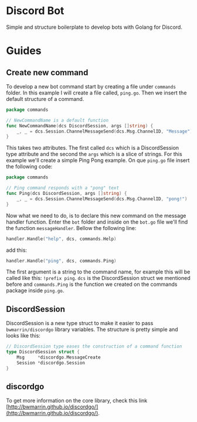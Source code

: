 # Discord Bot

Simple and structure boilerplate to develop bots with Golang for Discord.

# Guides

## Create new command

To develop a new bot command start by creating a file under `commands` folder. In this example I will create a file called, `ping.go`. Then we insert the default structure of a command.

```go
package commands

// NewCommandName is a default function
func NewCommandName(dcs DiscordSession, args []string) {
	_, _ = dcs.Session.ChannelMessageSend(dcs.Msg.ChannelID, "Message")
}
```

This takes two attributes. The first called `dcs` which is a DiscordSession type attribute and the second the `args` which is a slice of strings. For this example we'll create a simple Ping Pong example. On que `ping.go` file insert the following code:

```go
package commands

// Ping command responds with a "pong" text
func Ping(dcs DiscordSession, args []string) {
	_, _ = dcs.Session.ChannelMessageSend(dcs.Msg.ChannelID, "pong!")
}
```

Now what we need to do, is to declare this new command on the message handler function. Enter the `bot` folder and inside on the `bot.go` file we'll find the function `messageHandler`. Bellow the following line:

```go
handler.Handle("help", dcs, commands.Help)
```

add this:

```go
handler.Handle("ping", dcs, commands.Ping)
```

The first argument is a string to the command name, for example this will be called like this: `!prefix ping`. `dcs` is the DiscordSession struct we mentioned before and `commands.Ping` is the function we created on the commands package inside `ping.go`.

## DiscordSession

DiscordSession is a new type struct to make it easier to pass `bwmarrin/discordgo` library variables. The structure is pretty simple and looks like this:

```go
// DiscordSession type eases the construction of a command function
type DiscordSession struct {
	Msg     *discordgo.MessageCreate
	Session *discordgo.Session
}
```

## discordgo

To get more information on the core library, check this link [http://bwmarrin.github.io/discordgo/](http://bwmarrin.github.io/discordgo/).
